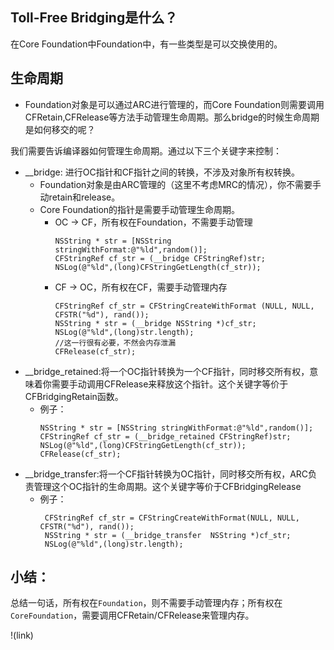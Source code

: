 ## Toll-Free Bridging是什么？
在Core Foundation中Foundation中，有一些类型是可以交换使用的。

## 生命周期
- Foundation对象是可以通过ARC进行管理的，而Core Foundation则需要调用CFRetain,CFRelease等方法手动管理生命周期。那么bridge的时候生命周期是如何移交的呢？

我们需要告诉编译器如何管理生命周期。通过以下三个关键字来控制：
- __bridge: 进行OC指针和CF指针之间的转换，不涉及对象所有权转换。
  - Foundation对象是由ARC管理的（这里不考虑MRC的情况），你不需要手动retain和release。
  - Core Foundation的指针是需要手动管理生命周期。
    - OC -> CF，所有权在Foundation，不需要手动管理
        ```
        NSString * str = [NSString stringWithFormat:@"%ld",random()];
        CFStringRef cf_str = (__bridge CFStringRef)str;
        NSLog(@"%ld",(long)CFStringGetLength(cf_str));
        ```
    - CF -> OC，所有权在CF，需要手动管理内存
        ```
        CFStringRef cf_str = CFStringCreateWithFormat (NULL, NULL, CFSTR("%d"), rand());
        NSString * str = (__bridge NSString *)cf_str;
        NSLog(@"%ld",(long)str.length);
        //这一行很有必要，不然会内存泄漏
        CFRelease(cf_str);
        ```
- __bridge_retained:将一个OC指针转换为一个CF指针，同时移交所有权，意味着你需要手动调用CFRelease来释放这个指针。这个关键字等价于CFBridgingRetain函数。
    - 例子：
        ```
        NSString * str = [NSString stringWithFormat:@"%ld",random()];
        CFStringRef cf_str = (__bridge_retained CFStringRef)str;
        NSLog(@"%ld",(long)CFStringGetLength(cf_str));
        CFRelease(cf_str);
        ```
- __bridge_transfer:将一个CF指针转换为OC指针，同时移交所有权，ARC负责管理这个OC指针的生命周期。这个关键字等价于CFBridgingRelease
    - 例子：
       ```
        CFStringRef cf_str = CFStringCreateWithFormat(NULL, NULL, CFSTR("%d"), rand());
        NSString * str = (__bridge_transfer  NSString *)cf_str;
        NSLog(@"%ld",(long)str.length);
      ```
## 小结：
总结一句话，所有权在`Foundation`，则不需要手动管理内存；所有权在`CoreFoundation`，需要调用CFRetain/CFRelease来管理内存。

!(link)
